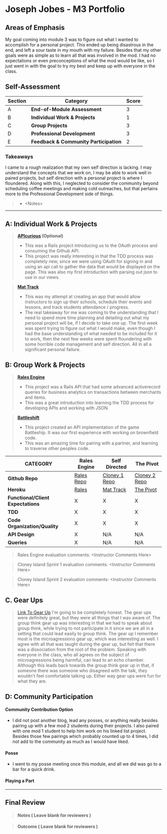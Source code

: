 # Joseph Jobes - M3 Portfolio

## Areas of Emphasis

My goal coming into module 3 was to figure out what I wanted to accomplish for a personal project. This ended up being disastrous in the end, and left a sour taste in my mouth with my failure. Besides that my other goals were as simple as to learn all that was involved in the mod. I had no expectations or even preconceptions of what the mod would be like, so I just went in with the goal to try my best and keep up with everyone in the class.

## Self-Assessment

| Section | Category | Score |
| --- | ----- | --- |
| A | **End-of-Module Assessment** | 3 |
| B | **Individual Work & Projects** | 1 |
| C | **Group Projects** | 3 |
| D | **Professional Development** | 3 |
| E | **Feedback & Community Participation** | 2 |

### Takeaways
I came to a rough realization that my own self direction is lacking. I may understand the concepts that we work on, I may be able to work well in paired projects, but self direction with a personal project is where I floundered. Along with this, I neglected to consider the community beyond scheduling coffee meetings and making cold outreaches, but that pertains more to the Professional Development side of things.
>* \<Notes>

-----------------------

## A: Individual Work & Projects

> **[APIcurious](http://backend.turing.io/module3/projects/apicurious) (Optional)**
>* This was a Rails project introducing us to the OAuth process and consuming the Github API.
>* This project was really interesting in that the TDD process was completely new, since we were using OAuth for signing in and using an api call to gather the data that would be displayed on the page. This was also my first introduction with parsing out json to use in our views.

> **[Mat Track](https://github.com/AtmaVichara/mat_track)**
>* This was my attempt at creating an app that would allow instructors to sign up their schools, schedule their events and lessons, and track students attendance / progress.
>* The real takeaway for me was coming to the understanding that I need to spend more time planning and detailing out what my personal project will be, if I decide to take one up. The first week was spent trying to figure out what I would make, even though I had the base understanding of what needed to be included for it to work, then the next few weeks were spent floundering with some horrible code management and self direction. All in all a significant personal failure.

## B: Group Work & Projects

> **[Rales Engine](https://github.com/AtmaVichara/rails-engine)**
>* This project was a Rails API that had some advanced activerecord queries for business analytics on transactions between merchants and items.
>* This was a great introduction into learning the TDD process for developing APIs and working with JSON.

> **[Battleshift](http://backend.turing.io/module3/projects/the_pivot)**
>* This project created an API implementation of the game Battleship. It was our first experience with working on brownfield code.
>* This was an amazing time for pairing with a partner, and learning to traverse other peoples code.

| CATEGORY | Rales Engine | Self Directed | The Pivot |
| --- | --- | --- | --- |
| **Github Repo** | [Rales Repo](https://github.com/AtmaVichara/rails-engine) | [Cloney 1 Repo](https://github.com/AtmaVichara/mat_track) | [Cloney 2 Repo](https://github.com/AtmaVichara/battleshift) |
| **Heroku** | [Rales](https://) | [Mat Track](https://warm-hamlet-34923.herokuapp.com/) | [The Pivot](https://battleshift.herokuapp.com/) |
| **Functional/Client Expectations** | X | X | X |
| **TDD** | X | X | X |
| **Code Organization/Quality** | X | X | X |
| **API Design** | X | N/A | N/A |
| **Queries** | X | N/A | N/A |

> Rales Engine evaluation comments:
\<Instructor Comments Here>

> Cloney Island Sprint 1 evaluation comments:
\<Instructor Comments Here>

> Cloney Island Sprint 2 evaluation comments:
\<Instructor Comments Here>

## C. **Gear Ups**

> [Link To Gear Up]()
I'm going to be completely honest. The gear ups were definitely great, but they were all things that I was aware of. The group think gear up was interesting in that we had to speak about group think, while trying to not participate in it since we are all in a setting that could lead easily to group think. The gear up I remember most is the microagressions gear up, which was interesting as well. I agree with all that was taught during the gear up, but felt that there was a dissociation from the root of the problem. Speaking with everyone in the class, who all agrees on the subject of microagressions being harmful, can lead to an echo chamber. Although this leads back towards the group think gear up in that, if someone there was someone who disagreed with the talk, they wouldn't feel comfortable talking up. Either way gear ups were fun for what they are.

## D: Community Participation

#### **Community Contribution Option**
  * I did not post another blog, lead any posses, or anything really besides pairing up with a few mod 2 students during their projects. I also paired with one mod 1 student to help him work on his linked list project. Besides those few pairings which probably counted up to 4 times, I did not add to the community as much as I would have liked.

#### **Posse**
  * I went to my posse meeting once this module, and all we did was go to a bar for a quick drink.

#### **Playing a Part**



------------------

## Final Review

> #### Notes ( Leave blank for reviewers )

> #### Outcome ( Leave blank for reviewers )
